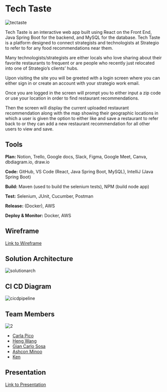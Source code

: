
# Tech Taste

![tectaste](https://user-images.githubusercontent.com/109123427/222259822-99b5d6c4-dbdf-4967-9d41-548bfd42d24a.png)

Tech Taste is an interactive web app built using React on the Front End, Java Spring Boot for the backend, and MySQL for the database. Tech Taste is a platform designed to connect strategists and technologists at Strategio to refer to for any food recommendations near them. 

Many technologists/strategists are either locals who love sharing about their favorite restaurants to frequent or are people who recently just relocated into one of Strategio’s clients’ hubs.  

Upon visiting the site you will be greeted with a login screen where you can either sign in or create an account with your strategio work email. 

Once you are logged in the screen will prompt you to either input a zip code or use your location in order to find restaurant recommendations. 

Then the screen will display the current uploaded restaurant recommendation along with the map showing their geographic locations in which a user is given the option to either like and save a restaurant to refer back to or they can add a new restaurant recommendation for all other users to view and save. 


## Tools 

**Plan:** Notion, Trello,  Google docs, Slack, Figma, Google Meet, Canva, dbdiagram.io, draw.io


**Code:**  GitHub, VS Code (React, Java Spring Boot, MySQL), IntelliJ (Java Spring Boot)

**Build:** Maven (used to build the selenium tests), NPM (build node app)

**Test:** Selenium, JUnit, Cucumber, Postman

**Release:** (Docker), AWS

**Deploy & Monitor:** Docker, AWS


## Wireframe
[Link to Wireframe](https://www.figma.com/file/wIUHr0xHIN292Uj0FVYe2M/Tech-Taste-Wireframe?node-id=0%3A1&t=DPxkyA3d9HCZuD0Q-1)


## Solution Architecture

![solutionarch](https://user-images.githubusercontent.com/109123427/222259607-d36dee33-57a6-4b89-a751-9269c00fcae9.png)

## CI CD Diagram 

![cicdpipeline](https://user-images.githubusercontent.com/109123427/222259672-c3672261-5a83-4238-9887-b1f3a82681de.png)

## Team Members

![2](https://user-images.githubusercontent.com/109123427/222260091-7afb6365-dd2a-4f18-95a0-06b035a4f2e3.png)

- [Carla Pico](https://github.com/carlapico)
- [Heng Wang](https://github.com/zerotume)
- [Gian Carlo Sosa](https://github.com/lordSosa15)
- [Ashcon Minoo](https://github.com/aminoo10)
- [Ken](https://github.com/keneversley)



## Presentation

[Link to Presentation](https://docs.google.com/presentation/d/1M4QWfnGM5gsvgf70WO7kZJXaZERkIGSC/edit?usp=sharing&ouid=115677951503615423815&rtpof=true&sd=true)
